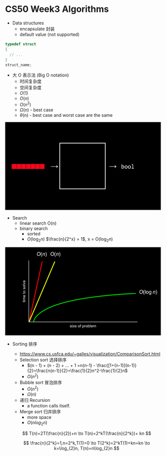 # CS50 Week3 Algorithms

- Data structures
  - encapsulate 封装
  - default value (not supported)

```C
typedef struct
{
  // ...
}
struct_name;
```

- 大 O 表示法 (Big O notation)
  - 时间复杂度
  - 空间复杂度
  - $O(1)$
  - $O(n)$
  - $O(n^2)$
  - $\Omega$(n) - best case
  - $\theta$(n) - best case and worst case are the same

![](./static/2024-01-11-21-01-22.png)

- Search
  - linear search O(n)
  - binary search
    - sorted
    - $O(\log_{2}n)$ $\frac{n}{2^x} = 1$, x = O($\log_{2}n$)

![](./static/2024-01-11-21-02-00.png)

- Sorting 排序

  - https://www.cs.usfca.edu/~galles/visualization/ComparisonSort.html
  - Selection sort 选择排序
    - $(n - 1) + (n - 2) + ... + 1 =n(n-1) - \frac{[1+(n-1)](n-1)}{2}=\frac{n(n-1)}{2}=\frac{1}{2}n^2-\frac{1}{2}n$
    - $O(n^2)$
  - Bubble sort 冒泡排序
    - $O(n^2)$
    - $\Omega(n)$
  - 递归 Recursion
    - a function calls itself.
  - Merge sort 归并排序
    - more space
    - $O(nlog_{2}n)$

  $$
    T(n)=2T(\frac{n}{2})+n \to T(n)=2^kT(\frac{n}{2^k})+ kn
  $$

  $$
  \frac{n}{2^k}=1,n=2^k,T(1)=0 \to T(2^k)=2^kT(1)+kn=kn \to k=\log_{2}n, T(n)=n\log_{2}n
  $$
